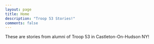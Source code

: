 ```yaml
---
layout: page
title: Home
description: "Troop 53 Stories!"
comments: false
---
```


These are stories from alumni of Troop 53 in Castleton-On-Hudson NY!